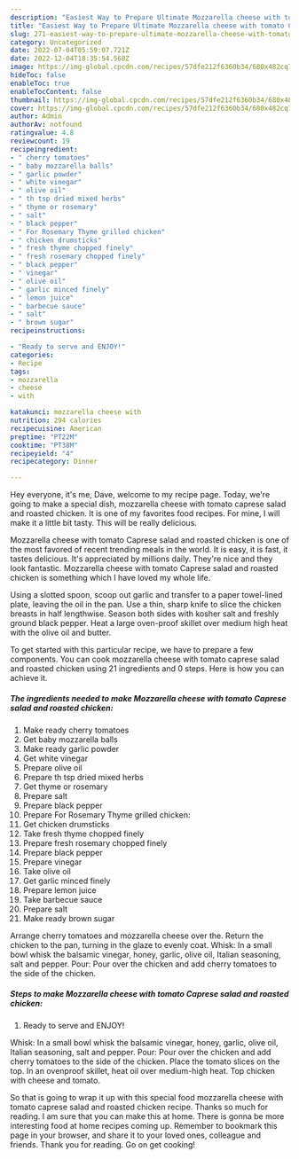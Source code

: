 ```yaml
---
description: "Easiest Way to Prepare Ultimate Mozzarella cheese with tomato Caprese salad and roasted chicken"
title: "Easiest Way to Prepare Ultimate Mozzarella cheese with tomato Caprese salad and roasted chicken"
slug: 271-easiest-way-to-prepare-ultimate-mozzarella-cheese-with-tomato-caprese-salad-and-roasted-chicken
category: Uncategorized
date: 2022-07-04T05:59:07.721Z
date: 2022-12-04T18:35:54.568Z
image: https://img-global.cpcdn.com/recipes/57dfe212f6360b34/680x482cq70/mozzarella-cheese-with-tomato-caprese-salad-and-roasted-chicken-recipe-main-photo.jpg
hideToc: false
enableToc: true
enableTocContent: false
thumbnail: https://img-global.cpcdn.com/recipes/57dfe212f6360b34/680x482cq70/mozzarella-cheese-with-tomato-caprese-salad-and-roasted-chicken-recipe-main-photo.jpg
cover: https://img-global.cpcdn.com/recipes/57dfe212f6360b34/680x482cq70/mozzarella-cheese-with-tomato-caprese-salad-and-roasted-chicken-recipe-main-photo.jpg
author: Admin
authorAv: notfound
ratingvalue: 4.8
reviewcount: 19
recipeingredient:
- " cherry tomatoes"
- " baby mozzarella balls"
- " garlic powder"
- " white vinegar"
- " olive oil"
- " th tsp dried mixed herbs"
- " thyme or rosemary"
- " salt"
- " black pepper"
- " For Rosemary Thyme grilled chicken"
- " chicken drumsticks"
- " fresh thyme chopped finely"
- " fresh rosemary chopped finely"
- " black pepper"
- " vinegar"
- " olive oil"
- " garlic minced finely"
- " lemon juice"
- " barbecue sauce"
- " salt"
- " brown sugar"
recipeinstructions:

- "Ready to serve and ENJOY!"
categories:
- Recipe
tags:
- mozzarella
- cheese
- with

katakunci: mozzarella cheese with 
nutrition: 294 calories
recipecuisine: American
preptime: "PT22M"
cooktime: "PT38M"
recipeyield: "4"
recipecategory: Dinner

---
```



Hey everyone, it's me, Dave, welcome to my recipe page. Today, we're going to make a special dish, mozzarella cheese with tomato caprese salad and roasted chicken. It is one of my favorites food recipes. For mine, I will make it a little bit tasty. This will be really delicious.

Mozzarella cheese with tomato Caprese salad and roasted chicken is one of the most favored of recent trending meals in the world. It is easy, it is fast, it tastes delicious. It's appreciated by millions daily. They're nice and they look fantastic. Mozzarella cheese with tomato Caprese salad and roasted chicken is something which I have loved my whole life.

Using a slotted spoon, scoop out garlic and transfer to a paper towel-lined plate, leaving the oil in the pan. Use a thin, sharp knife to slice the chicken breasts in half lengthwise. Season both sides with kosher salt and freshly ground black pepper. Heat a large oven-proof skillet over medium high heat with the olive oil and butter.


To get started with this particular recipe, we have to prepare a few components. You can cook mozzarella cheese with tomato caprese salad and roasted chicken using 21 ingredients and 0 steps. Here is how you can achieve it.

<!--inarticleads1-->

##### The ingredients needed to make Mozzarella cheese with tomato Caprese salad and roasted chicken:

1. Make ready  cherry tomatoes
1. Get  baby mozzarella balls
1. Make ready  garlic powder
1. Get  white vinegar
1. Prepare  olive oil
1. Prepare  th tsp dried mixed herbs
1. Get  thyme or rosemary
1. Prepare  salt
1. Prepare  black pepper
1. Prepare  For Rosemary Thyme grilled chicken:
1. Get  chicken drumsticks
1. Take  fresh thyme chopped finely
1. Prepare  fresh rosemary chopped finely
1. Prepare  black pepper
1. Prepare  vinegar
1. Take  olive oil
1. Get  garlic minced finely
1. Prepare  lemon juice
1. Take  barbecue sauce
1. Prepare  salt
1. Make ready  brown sugar


Arrange cherry tomatoes and mozzarella cheese over the. Return the chicken to the pan, turning in the glaze to evenly coat. Whisk: In a small bowl whisk the balsamic vinegar, honey, garlic, olive oil, Italian seasoning, salt and pepper. Pour: Pour over the chicken and add cherry tomatoes to the side of the chicken. 

<!--inarticleads2-->

##### Steps to make Mozzarella cheese with tomato Caprese salad and roasted chicken:


1. Ready to serve and ENJOY!

Whisk: In a small bowl whisk the balsamic vinegar, honey, garlic, olive oil, Italian seasoning, salt and pepper. Pour: Pour over the chicken and add cherry tomatoes to the side of the chicken. Place the tomato slices on the top. In an ovenproof skillet, heat oil over medium-high heat. Top chicken with cheese and tomato. 

So that is going to wrap it up with this special food mozzarella cheese with tomato caprese salad and roasted chicken recipe. Thanks so much for reading. I am sure that you can make this at home. There is gonna be more interesting food at home recipes coming up. Remember to bookmark this page in your browser, and share it to your loved ones, colleague and friends. Thank you for reading. Go on get cooking!
